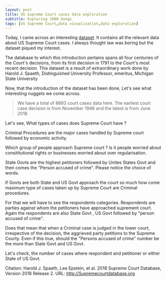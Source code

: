 ```yaml
---
layout: post
title: US Supreme Court cases data exploration
subtitle: Exploring 1000 Songs
tags: [US Supreme Court,data visualisation,data exploration]
---
```


Today, I came across an interesting [dataset](https://think.cs.vt.edu/corgis/datasets/csv/supreme_court/supreme_court.csv). 
It contains all the relevant data about US Supreme Court cases. I always thought law was boring but the dataset piqued my interest.

The database to which this introduction pertains spans all four centuries of the Court's decisions,
from its first decision in 1791 to the Court's most recent decision. This dataset is a result of extraordinary work done by Harold J. Spaeth, Distinguished University Professor, emeritus, Michigan State University

Now, that the introduction of the dataset has been done, Let's see what interesting nuggets we come across.

> We have a total of 8893 court cases data here. The earliest court case decision is from November 1946 and the latest is from June 2018

Let's see, What types of cases does Supreme Court have ?

Criminal Procedures are the major cases handled by Supreme court followed by economic activity. 

Which group of people approach Supreme court ? Is it people worried about consititutional rights or businesses worried about over regularisation.

State Govts are the highest petitoners followed by Unites States Govt and then comes the "Person accused of crime". Please notice the choice of words.

If Govts are both State and US Govt approach the court so much how come maximum type of cases taken up by Supreme Court are Criminal procedures.

For that we will have to see the respondents categories. Respondents are parties against whom the petitoners have approached suprement court.
Again the respondents are also State Govt , US Govt followed by "person accused of crime".

Does that mean that when a Criminal case is judged in the lower court, irrespective of the decision, the aggrieved party petitions to the Supreme Courty. Even if this true, should the "Persons accused of crime" number be the more than State Govt and US Govt.

Let's check, the number of cases where respondent and petitioner or either State of US Govt.


Citation:
Harold J. Spaeth, Lee Epstein, et al. 2018 Supreme Court Database, Version 2018 Release 2. URL: http://Supremecourtdatabase.org
